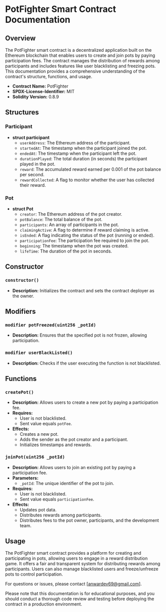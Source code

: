 # PotFighter Smart Contract Documentation

## Overview

The PotFighter smart contract is a decentralized application built on the Ethereum blockchain that enables users to create and join pots by paying participation fees. The contract manages the distribution of rewards among participants and includes features like user blacklisting and freezing pots. This documentation provides a comprehensive understanding of the contract's structure, functions, and usage.

- **Contract Name:** PotFighter
- **SPDX-License-Identifier:** MIT
- **Solidity Version:** 0.8.9

## Structures

### Participant

- **struct participant**
  - `userAddress`: The Ethereum address of the participant.
  - `startedAt`: The timestamp when the participant joined the pot.
  - `endedAt`: The timestamp when the participant left the pot.
  - `durationPlayed`: The total duration (in seconds) the participant played in the pot.
  - `reward`: The accumulated reward earned per 0.001 of the pot balance per second.
  - `rewardCollected`: A flag to monitor whether the user has collected their reward.

### Pot

- **struct Pot**
  - `creator`: The Ethereum address of the pot creator.
  - `potBalance`: The total balance of the pot.
  - `participants`: An array of participants in the pot.
  - `claimingActive`: A flag to determine if reward claiming is active.
  - `isEnded`: A flag indicating the status of the pot (running or ended).
  - `participationFee`: The participation fee required to join the pot.
  - `beginning`: The timestamp when the pot was created.
  - `lifeTime`: The duration of the pot in seconds.

## Constructor

### `constructor()`

- **Description:** Initializes the contract and sets the contract deployer as the owner.

## Modifiers

### `modifier potFreezed(uint256 _potId)`

- **Description:** Ensures that the specified pot is not frozen, allowing participation.

### `modifier userBlackListed()`

- **Description:** Checks if the user executing the function is not blacklisted.

## Functions

### `createPot()`

- **Description:** Allows users to create a new pot by paying a participation fee.
- **Requires:**
  - User is not blacklisted.
  - Sent value equals `potFee`.
- **Effects:**
  - Creates a new pot.
  - Adds the sender as the pot creator and a participant.
  - Initializes timestamps and rewards.

### `joinPot(uint256 _potId)`

- **Description:** Allows users to join an existing pot by paying a participation fee.
- **Parameters:**
  - `_potId`: The unique identifier of the pot to join.
- **Requires:**
  - User is not blacklisted.
  - Sent value equals `participationFee`.
- **Effects:**
  - Updates pot data.
  - Distributes rewards among participants.
  - Distributes fees to the pot owner, participants, and the development team.

<!-- Continue this Markdown structure for other functions -->

## Usage

The PotFighter smart contract provides a platform for creating and participating in pots, allowing users to engage in a reward distribution game. It offers a fair and transparent system for distributing rewards among participants. Users can also manage blacklisted users and freeze/unfreeze pots to control participation.

For questions or issues, please contact [anwardev69@gmail.com].

Please note that this documentation is for educational purposes, and you should conduct a thorough code review and testing before deploying the contract in a production environment.
